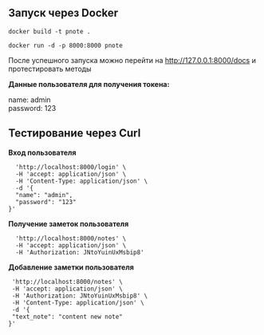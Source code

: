 ## Запуск через Docker

``` docker build -t pnote . ```

```docker run -d -p 8000:8000 pnote```

После успешного запуска можно перейти на http://127.0.0.1:8000/docs и протестировать методы

**Данные пользователя для получения токена:**

name: admin\
password: 123 

## Тестирование через Curl
  **Вход пользователя**
``` curl -X 'POST' \
  'http://localhost:8000/login' \
  -H 'accept: application/json' \
  -H 'Content-Type: application/json' \
  -d '{
  "name": "admin",
  "password": "123"
}'
 ```
 **Получение заметок пользователя**
``` curl -X 'GET' \
  'http://localhost:8000/notes' \
  -H 'accept: application/json' \
  -H 'Authorization: JNtoYuinUxMsbip8'
```
 **Добавление заметки пользователя**
 ```curl -X 'POST' \
  'http://localhost:8000/notes' \
  -H 'accept: application/json' \
  -H 'Authorization: JNtoYuinUxMsbip8' \
  -H 'Content-Type: application/json' \
  -d '{
  "text_note": "content new note"
}'
```
